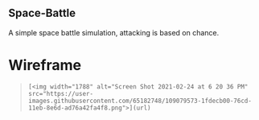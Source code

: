 ## Space-Battle
A simple space battle simulation, attacking is based on chance. 

# Wireframe
> `[<img width="1788" alt="Screen Shot 2021-02-24 at 6 20 36 PM" src="https://user-images.githubusercontent.com/65182748/109079573-1fdecb00-76cd-11eb-8e6d-ad76a42fa4f8.png">](url)`